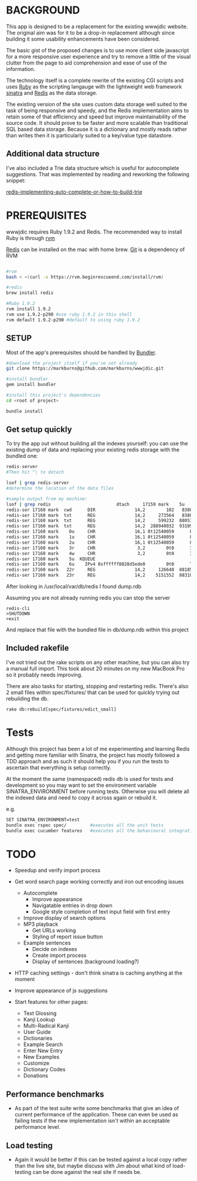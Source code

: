 BACKGROUND
==========

This app is designed to be a replacement for the existing wwwjdic website.
The original aim was for it to be a drop-in replacement although since building it
some usability enhancements have been considered.

The basic gist of the proposed changes is to use more client side javascript for a more
responsive user experience and try to remove a little of the visual clutter from the page
to aid comprehension and ease of use of the information.

The technology itself is a complete rewrite of the existing CGI scripts and uses
[Ruby](http://tryruby.org/) as the scripting langauge with the lightweight web framework
[sinatra](http://www.sinatrarb.com/)
and [Redis](http://redis.io) as the data storage.

The existing version of the site uses custom data storage well suited to the task of being
responsive and speedy, and the Redis implementation aims to retain some of that efficiency and
speed but improve maintainability of the source code. It should prove to be faster and
more scalable than traditional SQL based data storage. Because it is a dictionary and mostly
reads rather than writes then it is particularly suited to a key/value type datastore.


Additional data structure
-------------------------

I've also included a Trie data structure which is useful for autocomplete suggestions.
That was implemented by reading and reworking the following snippet:

[redis-implementing-auto-complete-or-how-to-build-trie](http://nosql.mypopescu.com/post/1123347183/redis-implementing-auto-complete-or-how-to-build-trie)


PREREQUISITES
=============

wwwjdic requires Ruby 1.9.2 and Redis.
The recommended way to install Ruby is through [rvm](http://beginrescueend.com/)

[Redis](http://redis.io/) can be installed on the mac with home brew.
[Git](http://git-scm.com/) is a dependency of RVM

```bash

#rvm
bash < <(curl -s https://rvm.beginrescueend.com/install/rvm)

#redis
brew install redis

#Ruby 1.9.2
rvm install 1.9.2
rvm use 1.9.2-p290 #use ruby 1.9.2 in this shell
rvm default 1.9.2-p290 #default to using ruby 1.9.2

```

SETUP
-----

Most of the app's prerequisites should be handled by [Bundler](http://gembundler.com).

```bash
#download the project itself if you've not already
git clone https://markburns@github.com/markburns/wwwjdic.git

#install bundler
gem install bundler

#install this project's dependencies
cd <root of project>

bundle install
```

Get setup quickly
-----------------

To try the app out without building all the indexes yourself:
you can use the existing dump of data and replacing your existing
redis storage with the bundled one:

```bash
redis-server
#Then hit ^\ to detach

lsof | grep redis-server
#determine the location of the data files

#sample output from my machine:
lsof | grep redis                         dtach     17159 mark    5u    unix 0xffffff801f753130        0t0          /tmp/redis.dtach
redis-ser 17160 mark  cwd      DIR               14,2        102   838055 /usr/local/var/db/redis
redis-ser 17160 mark  txt      REG               14,2     273564   838060 /usr/local/Cellar/redis/2.2.11/bin/redis-server
redis-ser 17160 mark  txt      REG               14,2     599232  8805391 /usr/lib/dyld
redis-ser 17160 mark  txt      REG               14,2  288940032  9310959 /private/var/db/dyld/dyld_shared_cache_x86_64
redis-ser 17160 mark    0u     CHR               16,1 0t12540059      815 /dev/ttys001
redis-ser 17160 mark    1u     CHR               16,1 0t12540059      815 /dev/ttys001
redis-ser 17160 mark    2u     CHR               16,1 0t12540059      815 /dev/ttys001
redis-ser 17160 mark    3r     CHR                3,2        0t0      306 /dev/null
redis-ser 17160 mark    4w     CHR                3,2        0t0      306 /dev/null
redis-ser 17160 mark    5u  KQUEUE                                        count=0, state=0x2
redis-ser 17160 mark    6u    IPv4 0xffffff8028d5ede0        0t0      TCP *:6379 (LISTEN)
redis-ser 17160 mark   22r     REG               14,2     126648  8818585 /System/Library/Frameworks/CoreFoundation.framework/Versions/A/Resources/tokruleLE.data
redis-ser 17160 mark   23r     REG               14,2    5151552  8831079 /usr/share/langid/langid.inv
```

After looking in /usr/local/var/db/redis
I found dump.rdb

Assuming you are not already running redis you can stop the server

```
redis-cli
>SHUTDOWN
>exit

```

And replace that file with the bundled file in db/dump.rdb within this project

Included rakefile
-----------------
I've not tried out the rake scripts on any other machine, but you can also try a manual full import.
This took about 20 minutes on my new MacBook Pro so it probably needs improving.

There are also tasks for starting, stopping and restarting redis.
There's also 2 small files within spec/fixtures/ that can be used for quickly trying out
rebuilding the db.


```
rake db:rebuild[spec/fixtures/edict_small]
```

Tests
=====
Although this project has been a lot of me experimenting and learning Redis and getting more
familiar with Sinatra, the project has mostly followed a TDD approach and as such it should help
you if you run the tests to ascertain that everything is setup correctly.

At the moment the same (namespaced) redis db is used
for tests and development so you may want to set the environment variable
SINATRA_ENVIRONMENT before running tests. Otherwise you will delete all the indexed data and
need to copy it across again or rebuild it.

e.g.

```bash
SET SINATRA_ENVIRONMENT=test
bundle exec rspec spec/         #executes all the unit tests
bundle exec cucumber features   #executes all the behavioural integration tests
```


TODO
====

* Speedup and verify import process

* Get word search page working correctly and iron out encoding issues
  * Autocomplete
    * Improve appearance
    * Navigatable entries in drop down
    * Google style completion of text input field with first entry
  * Improve display of search options
  * MP3 playback
    * Get URLs working
    * Styling of report issue button
  * Example sentences
    * Decide on indexes
    * Create import process
    * Display of sentences (background loading?)


* HTTP caching settings - don't think sinatra is caching anything at the moment

* Improve appearance of js suggestions

* Start features for other pages:
  * Text Glossing
  * Kanji Lookup
  * Multi-Radical Kanji
  * User Guide
  * Dictionaries
  * Example Search
  * Enter New Entry
  * New Examples
  * Customize
  * Dictionary Codes
  * Donations

Performance benchmarks
----------------------

* As part of the test suite write some benchmarks that give an idea of current performance of the application.
These can even be used as failing tests if the new implementation isn't within an acceptable performance
level.

Load testing
------------

* Again it would be better if this can be tested against a local copy rather than the live site, but
maybe discuss with Jim about what kind of load-testing can be done against the real site if needs be.
